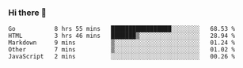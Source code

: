 ### Hi there 👋

<!--
**KLXLjun/KLXLjun** is a ✨ _special_ ✨ repository because its `README.md` (this file) appears on your GitHub profile.

Here are some ideas to get you started:

- 🔭 I’m currently working on ...
- 🌱 I’m currently learning ...
- 👯 I’m looking to collaborate on ...
- 🤔 I’m looking for help with ...
- 💬 Ask me about ...
- 📫 How to reach me: ...
- 😄 Pronouns: ...
- ⚡ Fun fact: ...
-->

<!--START_SECTION:waka-->
```text
Go           8 hrs 55 mins   █████████████████░░░░░░░░   68.53 % 
HTML         3 hrs 46 mins   ███████▒░░░░░░░░░░░░░░░░░   28.94 % 
Markdown     9 mins          ▒░░░░░░░░░░░░░░░░░░░░░░░░   01.24 % 
Other        7 mins          ▒░░░░░░░░░░░░░░░░░░░░░░░░   01.02 % 
JavaScript   2 mins          ░░░░░░░░░░░░░░░░░░░░░░░░░   00.26 % 
```
<!--END_SECTION:waka-->
